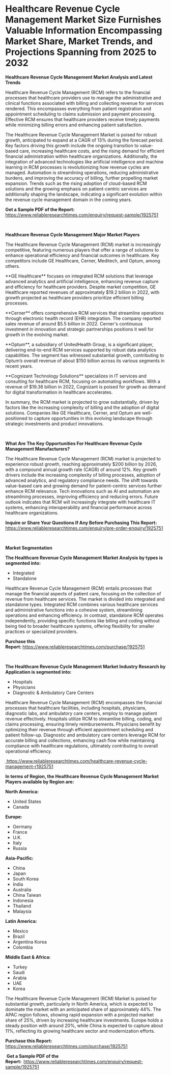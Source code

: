<p><h1>Healthcare Revenue Cycle Management Market Size Furnishes Valuable Information Encompassing Market Share, Market Trends, and Projections Spanning from 2025 to 2032</h1></p><p><strong>Healthcare Revenue Cycle Management Market Analysis and Latest Trends</strong></p>
<p><p>Healthcare Revenue Cycle Management (RCM) refers to the financial processes that healthcare providers use to manage the administrative and clinical functions associated with billing and collecting revenue for services rendered. This encompasses everything from patient registration and appointment scheduling to claims submission and payment processing. Effective RCM ensures that healthcare providers receive timely payments while minimizing billing errors and enhancing patient satisfaction.</p><p>The Healthcare Revenue Cycle Management Market is poised for robust growth, anticipated to expand at a CAGR of 13% during the forecast period. Key factors driving this growth include the ongoing transition to value-based care, increasing healthcare costs, and the rising demand for efficient financial administration within healthcare organizations. Additionally, the integration of advanced technologies like artificial intelligence and machine learning in RCM processes is revolutionizing how revenue cycles are managed. Automation is streamlining operations, reducing administrative burdens, and improving the accuracy of billing, further propelling market expansion. Trends such as the rising adoption of cloud-based RCM solutions and the growing emphasis on patient-centric services are additionally shaping the landscape, indicating a significant evolution within the revenue cycle management domain in the coming years.</p></p>
<p><strong>Get a Sample PDF of the Report:&nbsp;</strong> <a href="https://www.reliableresearchtimes.com/enquiry/request-sample/1925751?utm_campaign=2230&utm_medium=2&utm_source=Github&utm_content=ia&utm_term=13042025&utm_id=healthcare-revenue-cycle-management">https://www.reliableresearchtimes.com/enquiry/request-sample/1925751</a></p>
<p>&nbsp;</p>
<p><strong>Healthcare Revenue Cycle Management Major Market Players</strong></p>
<p><p>The Healthcare Revenue Cycle Management (RCM) market is increasingly competitive, featuring numerous players that offer a range of solutions to enhance operational efficiency and financial outcomes in healthcare. Key competitors include GE Healthcare, Cerner, Meditech, and Optum, among others.</p><p>**GE Healthcare** focuses on integrated RCM solutions that leverage advanced analytics and artificial intelligence, enhancing revenue capture and efficiency for healthcare providers. Despite market competition, GE Healthcare reported revenues of approximately $19.2 billion in 2022, with growth projected as healthcare providers prioritize efficient billing processes.</p><p>**Cerner** offers comprehensive RCM services that streamline operations through electronic health record (EHR) integration. The company reported sales revenue of around $5.5 billion in 2022. Cerner's continuous investment in innovation and strategic partnerships positions it well for growth in the evolving market.</p><p>**Optum**, a subsidiary of UnitedHealth Group, is a significant player, delivering end-to-end RCM services supported by robust data analytics capabilities. The segment has witnessed substantial growth, contributing to Optum’s overall revenue of about $150 billion across its various segments in recent years.</p><p>**Cognizant Technology Solutions** specializes in IT services and consulting for healthcare RCM, focusing on automating workflows. With a revenue of $19.36 billion in 2022, Cognizant is poised for growth as demand for digital transformation in healthcare accelerates.</p><p>In summary, the RCM market is projected to grow substantially, driven by factors like the increasing complexity of billing and the adoption of digital solutions. Companies like GE Healthcare, Cerner, and Optum are well-positioned to capture opportunities in this evolving landscape through strategic investments and product innovations.</p></p>
<p>&nbsp;</p>
<p><strong>What Are The Key Opportunities For Healthcare Revenue Cycle Management Manufacturers?</strong></p>
<p><p>The Healthcare Revenue Cycle Management (RCM) market is projected to experience robust growth, reaching approximately $200 billion by 2026, with a compound annual growth rate (CAGR) of around 12%. Key growth drivers include the increasing complexity of billing processes, adoption of advanced analytics, and regulatory compliance needs. The shift towards value-based care and growing demand for patient-centric services further enhance RCM relevance. Tech innovations such as AI and automation are streamlining processes, improving efficiency and reducing errors. Future outlook indicates that RCM will increasingly integrate with healthcare IT systems, enhancing interoperability and financial performance across healthcare organizations.</p></p>
<p><strong>Inquire or Share Your Questions If Any Before Purchasing This Report:</strong> <a href="https://www.reliableresearchtimes.com/enquiry/pre-order-enquiry/1925751?utm_campaign=2230&utm_medium=2&utm_source=Github&utm_content=ia&utm_term=13042025&utm_id=healthcare-revenue-cycle-management">https://www.reliableresearchtimes.com/enquiry/pre-order-enquiry/1925751</a></p>
<p>&nbsp;</p>
<p><strong>Market Segmentation</strong></p>
<p><strong>The Healthcare Revenue Cycle Management Market Analysis by types is segmented into:</strong></p>
<p><ul><li>Integrated</li><li>Standalone</li></ul></p>
<p><p>Healthcare Revenue Cycle Management (RCM) entails processes that manage the financial aspects of patient care, focusing on the collection of revenue from healthcare services. The market is divided into integrated and standalone types. Integrated RCM combines various healthcare services and administrative functions into a cohesive system, streamlining operations and enhancing efficiency. In contrast, standalone RCM operates independently, providing specific functions like billing and coding without being tied to broader healthcare systems, offering flexibility for smaller practices or specialized providers.</p></p>
<p><strong>Purchase this Report:&nbsp;</strong><a href="https://www.reliableresearchtimes.com/purchase/1925751?utm_campaign=2230&utm_medium=2&utm_source=Github&utm_content=ia&utm_term=13042025&utm_id=healthcare-revenue-cycle-management">https://www.reliableresearchtimes.com/purchase/1925751</a></p>
<p>&nbsp;</p>
<p><strong>The Healthcare Revenue Cycle Management Market Industry Research by Application is segmented into:</strong></p>
<p><ul><li>Hospitals</li><li>Physicians</li><li>Diagnostic & Ambulatory Care Centers</li></ul></p>
<p><p>Healthcare Revenue Cycle Management (RCM) encompasses the financial processes that healthcare facilities, including hospitals, physicians, diagnostic labs, and ambulatory care centers, employ to manage patient revenue effectively. Hospitals utilize RCM to streamline billing, coding, and claims processing, ensuring timely reimbursements. Physicians benefit by optimizing their revenue through efficient appointment scheduling and patient follow-up. Diagnostic and ambulatory care centers leverage RCM for accurate billing and collections, enhancing cash flow while maintaining compliance with healthcare regulations, ultimately contributing to overall operational efficiency.</p></p>
<p><a href="https://www.reliableresearchtimes.com/healthcare-revenue-cycle-management-r1925751?utm_campaign=2230&utm_medium=2&utm_source=Github&utm_content=ia&utm_term=13042025&utm_id=healthcare-revenue-cycle-management">&nbsp;https://www.reliableresearchtimes.com/healthcare-revenue-cycle-management-r1925751</a></p>
<p><strong>In terms of Region, the Healthcare Revenue Cycle Management Market Players available by Region are:</strong></p>
<p>
    <p> <strong> North America: </strong>
        <ul>
            <li>United States</li>
            <li>Canada</li>
        </ul>
        </p> 
    <p> <strong> Europe: </strong>
        <ul>
            <li>Germany</li>
            <li>France</li>
            <li>U.K.</li>
            <li>Italy</li>
            <li>Russia</li>
        </ul>
        </p> 
    <p> <strong> Asia-Pacific: </strong>
        <ul>
            <li>China</li>
            <li>Japan</li>
            <li>South Korea</li>
            <li>India</li>
            <li>Australia</li>
            <li>China Taiwan</li>
            <li>Indonesia</li>
            <li>Thailand</li>
            <li>Malaysia</li>
        </ul>
        </p> 
    <p> <strong> Latin America: </strong>
        <ul>
            <li>Mexico</li>
            <li>Brazil</li>
            <li>Argentina Korea</li>
            <li>Colombia</li>
        </ul>
        </p> 
    <p> <strong> Middle East & Africa: </strong>
        <ul>
            <li>Turkey</li>
            <li>Saudi</li>
            <li>Arabia</li>
            <li>UAE</li>
            <li>Korea</li>
        </ul>
    </p>
    </p>
<p><p>The Healthcare Revenue Cycle Management (RCM) Market is poised for substantial growth, particularly in North America, which is expected to dominate the market with an anticipated share of approximately 44%. The APAC region follows, showing rapid expansion with a projected market share of 25%, driven by increasing healthcare investments. Europe holds a steady position with around 20%, while China is expected to capture about 11%, reflecting its growing healthcare sector and modernization efforts.</p></p>
<p><strong>Purchase this Report: </strong><a href="https://www.reliableresearchtimes.com/purchase/1925751?utm_campaign=2230&utm_medium=2&utm_source=Github&utm_content=ia&utm_term=13042025&utm_id=healthcare-revenue-cycle-management">https://www.reliableresearchtimes.com/purchase/1925751</a></p>
<p>&nbsp;<strong>Get a Sample PDF of the Report:&nbsp;&nbsp;</strong><a href="https://www.reliableresearchtimes.com/enquiry/request-sample/1925751?utm_campaign=2230&utm_medium=2&utm_source=Github&utm_content=ia&utm_term=13042025&utm_id=healthcare-revenue-cycle-management">https://www.reliableresearchtimes.com/enquiry/request-sample/1925751</a></p>
<p><strong></strong></p>
<p><p></p><p></p><p></p></p>